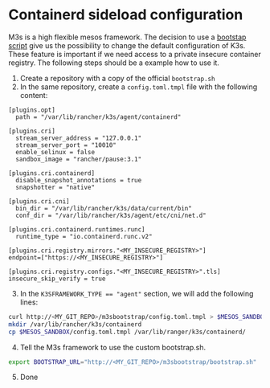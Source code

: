 # Containerd sideload configuration


M3s is a high flexible mesos framework. The decision to use a [bootstap script](https://github.com/AVENTER-UG/mesos-m3s/blob/master/bootstrap/bootstrap.sh)
give us the possibility to change the default configuration of K3s. These feature is important if we need access to a private insecure container registry.
The following steps should be a example how to use it.


1) Create a repository with a copy of the official `bootstrap.sh`
2) In the same repository, create a `config.toml.tmpl` file with the following content:

```
[plugins.opt]
  path = "/var/lib/rancher/k3s/agent/containerd"

[plugins.cri]
  stream_server_address = "127.0.0.1"
  stream_server_port = "10010"
  enable_selinux = false
  sandbox_image = "rancher/pause:3.1"

[plugins.cri.containerd]
  disable_snapshot_annotations = true
  snapshotter = "native"

[plugins.cri.cni]
  bin_dir = "/var/lib/rancher/k3s/data/current/bin"
  conf_dir = "/var/lib/rancher/k3s/agent/etc/cni/net.d"

[plugins.cri.containerd.runtimes.runc]
  runtime_type = "io.containerd.runc.v2"

[plugins.cri.registry.mirrors."<MY_INSECURE_REGISTRY>"]
endpoint=["https://<MY_INSECURE_REGISTRY>"]

[plugins.cri.registry.configs."<MY_INSECURE_REGISTRY>".tls]
insecure_skip_verify = true

```

3) In the `K3SFRAMEWORK_TYPE == "agent"` section, we will add the following lines:

```bash
curl http://<MY_GIT_REPO>/m3sbootstrap/config.toml.tmpl > $MESOS_SANDBOX/config.toml.tmpl
mkdir /var/lib/rancher/k3s/containerd
cp $MESOS_SANDBOX/config.toml.tmpl /var/lib/ranger/k3s/containerd/
```

4) Tell the M3s framework to use the custom bootstrap.sh.

```bash
export BOOTSTRAP_URL="http://<MY_GIT_REPO>/m3sbootstrap/bootstrap.sh"
```

5) Done

